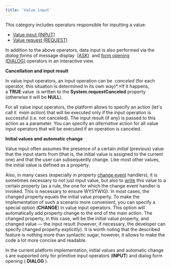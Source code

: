 ```yaml
---
title: 'Value input'
---
```


This category includes operators responsible for inputting a value:

-   [Value input (INPUT)](Primitive_input_INPUT_.md)
-   [Value request (REQUEST)](Value_request_REQUEST_.md)

In addition to the above operators, data input is also performed via the *dialog forms* of message display  [(ASK)](4915326.html#Showmessage(MESSAGE,ASK)-dialog)  and [form opening (DIALOG)](36307331.html#Inaninteractiveview(SHOW,DIALOG)-dialog) operators in an interactive view.

**Cancellation and input result**

In value input operators, an input operation can be  *canceled* (for each operator, this situation is determined in its own way)*.*If it happens, a **TRUE** value  is written to the **System.requestCanceled** property (otherwise it will be **NULL**).

For all value input operators, the platform allows to specify an action (let's call it  *main action*) that will be executed only if the input operation is successful (i.e. not canceled). The input result (if any) is passed to this action as a parameter. You can specify an *alternative* action for all value input operators that will be executed if an operation is canceled.

**Initial values and automatic change**

Value input often assumes the presence of a certain *initial* (previous) value that the input starts from (that is, the initial value is assigned to the current one) and that the user can subsequently change. Like most other values, the initial value is defined as a property.

Also, in many cases (especially in property [change event](Form-events_5636111.html#Formevents-property) handlers), it is sometimes necessary to not just input value, but also to [write](Property_change_CHANGE_.md) this value to a certain property (as a rule, the one for which the change event handler is invoked. This is necessary to ensure WYSYWIG). In most cases, the changed property equals the initial value property. To make the implementation of such a scenario more convenient, you can specify a special option (**CHANGE**) in value input operators. This option will automatically add property change to the end of the main action. The changed property, in this case, will be the initial value property, and changed value — the input result (however, if necessary, the developer can specify changed property explicitly). It is worth noting that the described feature is nothing more than syntactic sugar, however, it allows to make the code a lot more concise and readable.

In the current platform implementation, initial values and automatic change s are supported only for primitive input operators (**INPUT**) and dialog form opening ( **DIALOG** ).
